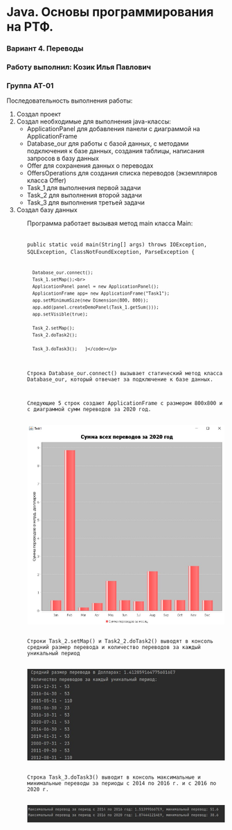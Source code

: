 <h1>Java. Основы программирования на РТФ.</h1>
<h3>Вариант 4. Переводы</h3>
<h3>Работу выполнил: Козик Илья Павлович</h3>
<h3>Группа АТ-01</h3>
Последовательность выполнения работы:
<ol>
  <li>Создал проект</li>
  <li>Создал необходимые для выполнения java-классы:
    <ul>
      <li>ApplicationPanel для добавления панели с диаграммой на ApplicationFrame</li>
      <li>Database_our для работы с базой данных, с методами подключения к базе данных, создания таблицы, написания запросов в базу данных</li>
      <li>Offer для сохранения данных о переводах</li>
      <li>OffersOperations для создания списка переводов (экземпляров класса Offer)</li>
      <li>Task_1 для выполнения первой задачи</li>
      <li>Task_2 для выполнения второй задачи</li>
      <li>Task_3 для выполнения третьей задачи</li>
    </ul>
  </li>
  <li>Создал базу данных</li>
<ol>
<p>Программа работает вызывая метод main класса Main:</p>
<p><code>
public static void main(String[] args) throws IOException, SQLException, ClassNotFoundException, ParseException {

      Database_our.connect();
      Task_1.setMap();<br>
      ApplicationPanel panel = new ApplicationPanel();
      ApplicationFrame app= new ApplicationFrame("Task1");
      app.setMinimumSize(new Dimension(800, 800));
      app.add(panel.createDemoPanel(Task_1.getSum()));
      app.setVisible(true);

      Task_2.setMap();
      Task_2.doTask2();

      Task_3.doTask3();   }</code></p>
<p>Строка Database_our.connect() вызывает статический метод класса Database_our, который отвечает за подключение к базе данных.</p>
<p>Следующие 5 строк создают ApplicationFrame с размером 800x800 и с диаграммой сумм переводов за 2020 год.</p>
<img src="/SumOffers.jpg"></br>
<p>Строки Task_2.setMap() и Task2_2.doTask2() выводят в консоль средний размер перевода и количество переводов за каждый уникальный период</p>
<img src="/Task2.jpg"></br>
<p>Строка Task_3.doTask3() выводит в консоль максимальные и минимальные переводы за периоды с 2014 по 2016 г. и с 2016 по 2020 г.</p>
<img src="/Task3.jpg"></br>
